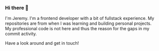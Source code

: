 ### Hi there 👋

I'm Jeremy. I'm a frontend developer with a bit of fullstack experience. My repositories are from when I was learning and building personal projects. My professional code is not here and thus the reason for the gaps in my commit activity. 

Have a look around and get in touch!
<!--
**jrinabnit/jrinabnit** is a ✨ _special_ ✨ repository because its `README.md` (this file) appears on your GitHub profile.

Here are some ideas to get you started:

- 🔭 I’m currently working on ...
- 🌱 I’m currently learning ...
- 👯 I’m looking to collaborate on ...
- 🤔 I’m looking for help with ...
- 💬 Ask me about ...
- 📫 How to reach me: ...
- 😄 Pronouns: ...
- ⚡ Fun fact: ...
-->
